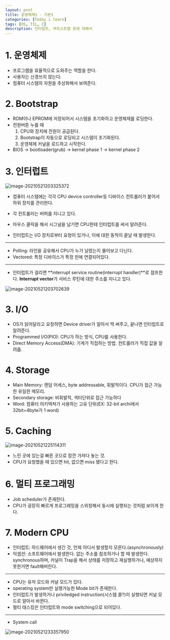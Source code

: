 ```yaml
---
layout: post
title: 운영체제1 - 기본1
categories: [Today i learn]
tags: [OS, TIL, C]
description: 인터럽트, 부트스트랩 등에 대해서
---
```


# 1. 운영체제

- 프로그램을 효율적으로 도와주는 역할을 한다.
- 사용자는 신경쓰지 않는다.
- 컴퓨터 시스템의 자원을 추상화해서 보여준다.



# 2. Bootstrap

- ROM이나 EPROM에 저장되어서 시스템을 초기화하고 운영체제를 로딩한다.
- 전원버튼 누를 때
  1. CPU와 장치에 전원이 공급된다.
  2. Bootstrap이 자동으로 로딩되고 시스템이 초기화된다.
  3. 운영체제 커널을 로드하고 시작한다.
- BIOS -> bootloader(grub) -> kernel phase 1 -> kernel phase 2

# 3. 인터럽트

![image-20210521203325372](https://raw.githubusercontent.com/chunyunseo/ImageRepo/image/img/image-20210521203325372.png)

- 컴퓨터 시스템에는 각각 CPU device controller등 디바이스 컨트롤러가 붙어서 하위 장치를 관리한다.
- 각 컨트롤러는 버퍼를 지니고 있다.
- 마우스 클릭을 해서 시그널을 남기면 CPU한테 인터럽트를 써서 알려준다.

- 인터럽트는 I/O 장치로부터 요청이 있거나, 이에 대한 동작이 끝날 때 발생한다.

-----

- Polling: 라인을 공유해서 CPU가 누가 날렸는지 물어보고 다닌다.
- Vectored: 특정 디바이스가 특정 핀에 연결되어있다.

-----

- 인터럽트가 걸리면 **interrupt service routine(interrupt handler)**로 점프한다. **Interrupt vector**가 서비스 루틴에 대한 주소를 지니고 있다.

![image-20210521203702639](https://raw.githubusercontent.com/chunyunseo/ImageRepo/image/img/image-20210521203702639.png)

# 3. I/O

- OS가 읽어달라고 요청하면 Device driver가 알아서 딱 써주고, 끝나면 인터럽트로 알려준다.
- Programmed I/O(PIO): CPU가 하는 방식, CPU를 사용한다.
- Direct Memory Access(DMA): 기계가 직접하는 방법. 컨트롤러가 직접 값을 알려줌.

# 4. Storage

- Main Memory: 랜덤 어세스, byte addressable, 휘발적이다. CPU가 접근 가능한 유일한 메모리.
- Secondary storage: 비휘발적, 섹터단위로 접근 가능하다
- Word: 컴퓨터 아키텍쳐가 사용하는 고유 단위(EX: 32-bit archi에서 32bit=4byte가 1 word)



# 5. Caching

![image-20210521225114311](https://raw.githubusercontent.com/chunyunseo/ImageRepo/image/img/image-20210521225114311.png)

- 느린 곳에 있는걸 빠른 곳으로 잠깐 가져다 놓는 것.
- CPU가 요청했을 때 있으면 hit, 없으면 miss 됐다고 한다.



# 6. 멀티 프로그래밍

- Job scheduler가 존재한다.
- CPU가 굉장히 빠르게 프로그래밍을 스위칭해서 동시에 실행되는 것처럼 보이게 한다.

# 7. Modern CPU

- 인터럽트: 하드웨어에서 생긴 것, 언제 어디서 발생할지 모른다.(asynchronously)
- 익셉션: 소프트웨어에서 발생한다. 없는 주소를 참조하거나 할 때 발생한다. synchronous하며, 커널이 Trap을 해서 상태를 저장하고 재실행하거나, 예상하지 못한거면 fault해버린다.

---

- CPU는 유저 모드와 커널 모드가 있다.
- operating system만 실행가능한 Mode bit가 존재한다. 
- 인터럽트가 발생하거나 priviledged instruction(시스템 콜?)이 실행되면 커널 모드로 알아서 바뀐다.
- 멀티 태스킹은 인터럽트와 mode switching으로 되어있다. 

---

- System call

![image-20210521233357950](https://raw.githubusercontent.com/chunyunseo/ImageRepo/image/img/image-20210521233357950.png)

